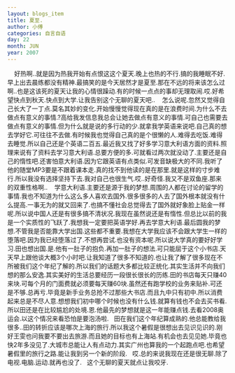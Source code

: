 ```yaml
---
layout: blogs_item
title: 夏至.
author: 小傅
categories: 自言自语
day: 22
month: JUN
year: 2007
---
```





&nbsp;&nbsp;&nbsp;
好热啊..就是因为热我开始有点恨这这个夏天.晚上也热的不行.搞的我睡眠不好.早上出去晨练都没有精神.最搞笑的是今天居然才是夏至.那在不远的将来该怎么过啊..也是这该死的夏天让我的心情很躁动.有的时候一点点的事却无理取闹.哎.好希望快点到秋天.快点到大学.让我告别这个无聊的夏天吧..
&nbsp;&nbsp;
怎么说呢.忽然又觉得自己长大了一丁点.莫名其妙的变化.开始慢慢觉得现在真的是在浪费时间.为什么不去做点有意义的事情.?高给我发信息我总会让她去做点有意义的事情.可自己也需要去做点有意义的事情.但为什么就是说的多行动的少.就拿我学英语来说吧.自己真的想去学好它.可往往不去做.有时候我也觉得自己真的是个很懒的人.难得去吃饭.难得去睡觉.所以自己还是个英语二百五.最近我又找了好多学习意大利语方面的资料.照理来说有了资料去学习意大利语.总要方便的多.可就看过两次就没动了.主要还是自己的惰性吧.还害怕意大利语.因为它跟英语有点类似.可发音缺极大的不同.我听了他的随堂MP3要是不跟着课本走.真的找不到他读的是在那里.就是这样的寸步难行.所以我没有选择坚持下去.我对自己也很生气.哎..好奇怪.我又不是双鱼座.那来的双重性格啊..
&nbsp;&nbsp;
学意大利语.主要还是源于我的梦想.周围的人都在讨论的留学的事情.我也不知道为什么这么多人喜欢去国外.很多很多的人去了国外根本就没有什么提高.一事无为的就又回来了.也搞不懂社会总觉得去了国外就好象脸上贴金一样呢.所以说中国人还是有很多搞不清状况.我现在虽然说还是有惰性.但总比以前的我是一个实质性的飞跃了.我想我一定要把英语学好.再去学意大利语.最后圆我的梦想.不管我是否能靠大学出国.这些都不重要.我想在大学我应该不会跟大学生一样的堕落吧.因为我已经堕落过了.不想再尝试.也没有资本呢.所以说大学真的要好好学习.田也想出国.是.他有一肚子的抱负.再加一肚子的想法.可只能屈于这个小书店.天天早上跟他谈大概3个小时吧.让我知道了很多不知道的.也让我了解了很多现在不所被我们这个年纪了解的.所以我们的话题大多都比较正统化.其实生活并不向我们想的那么安逸.其实美好的生活总要经历一段很长很长的历练.田的书店每天只赚40来块.可每个月的门面费就必须要每天赚60块.虽然还有跑学校的业务来贴补.可还是不够.总再亏.毕竟是新手业务总抢不过那些大书店.而且九中只有初中.所以消费起来总是不尽人意.想想我们初中哪个时候也没有什么钱.就算有钱也不会去买书看.
所以田还是在比较尴尬的处境.恩.他最先的梦想就是这一年能赚点钱.去看2008奥运会.以这个情况来看恐怕是要泡汤啦.
&nbsp;
田在我们这个年纪算成熟的.他总能教给我很多..田的转折应该是哪次上海的旅行.所以我这个暑假是很想出去见识见识的.刚好王雯也问我要不要出去旅游.而且她的目标也有上海站.有机会也去见见她.毕竟也快2年多没见了.大城市总能让人有点动力.其实广州也算我的一个起跑点吧.也希望暑假里的旅行之路.能让我到另一个新的阶段.
&nbsp;
哎.总的来说我现在还是很无聊.除了电视.电脑.运动.就再也没了.
&nbsp;
这个无聊的夏天就点让我咬牙.



